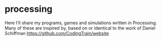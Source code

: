 # processing

Here I'll share my programs, games and simulations written in Processing. Many of these are inspired by, based on or identical to the work of Daniel Schiffman https://github.com/CodingTrain/website
